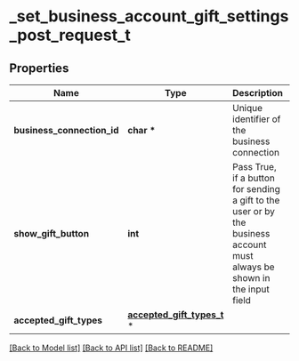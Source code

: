 # _set_business_account_gift_settings_post_request_t

## Properties
Name | Type | Description | Notes
------------ | ------------- | ------------- | -------------
**business_connection_id** | **char \*** | Unique identifier of the business connection | 
**show_gift_button** | **int** | Pass True, if a button for sending a gift to the user or by the business account must always be shown in the input field | 
**accepted_gift_types** | [**accepted_gift_types_t**](accepted_gift_types.md) \* |  | 

[[Back to Model list]](../README.md#documentation-for-models) [[Back to API list]](../README.md#documentation-for-api-endpoints) [[Back to README]](../README.md)


